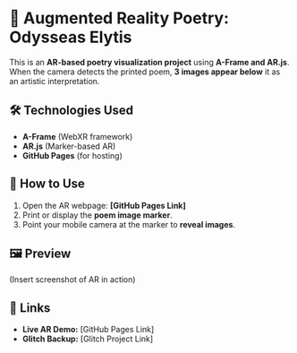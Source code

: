 # 📖 Augmented Reality Poetry: Odysseas Elytis  
This is an **AR-based poetry visualization project** using **A-Frame and AR.js**.  
When the camera detects the printed poem, **3 images appear below** it as an artistic interpretation.

## 🛠️ Technologies Used  
- **A-Frame** (WebXR framework)  
- **AR.js** (Marker-based AR)  
- **GitHub Pages** (for hosting)

## 📌 How to Use  
1. Open the AR webpage: **[GitHub Pages Link]**
2. Print or display the **poem image marker**.
3. Point your mobile camera at the marker to **reveal images**.

## 🖼️ Preview  
(Insert screenshot of AR in action)

## 🔗 Links  
- **Live AR Demo:** [GitHub Pages Link]  
- **Glitch Backup:** [Glitch Project Link]  
